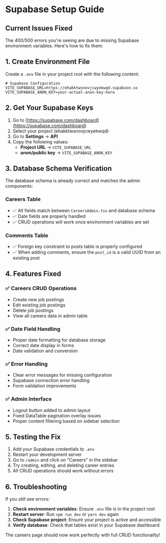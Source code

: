 # Supabase Setup Guide

## Current Issues Fixed

The 400/500 errors you're seeing are due to missing Supabase environment variables. Here's how to fix them:

## 1. Create Environment File

Create a `.env` file in your project root with the following content:

```env
# Supabase Configuration
VITE_SUPABASE_URL=https://ehakktwsnovjcwyekwqd.supabase.co
VITE_SUPABASE_ANON_KEY=your-actual-anon-key-here
```

## 2. Get Your Supabase Keys

1. Go to [https://supabase.com/dashboard](https://supabase.com/dashboard)
2. Select your project (ehakktwsnovjcwyekwqd)
3. Go to **Settings** → **API**
4. Copy the following values:
   - **Project URL** → `VITE_SUPABASE_URL`
   - **anon/public key** → `VITE_SUPABASE_ANON_KEY`

## 3. Database Schema Verification

The database schema is already correct and matches the admin components:

### Careers Table
- ✅ All fields match between `CareersAdmin.tsx` and database schema
- ✅ Date fields are properly handled
- ✅ CRUD operations will work once environment variables are set

### Comments Table
- ✅ Foreign key constraint to posts table is properly configured
- ✅ When adding comments, ensure the `post_id` is a valid UUID from an existing post

## 4. Features Fixed

### ✅ Careers CRUD Operations
- Create new job postings
- Edit existing job postings
- Delete job postings
- View all careers data in admin table

### ✅ Date Field Handling
- Proper date formatting for database storage
- Correct date display in forms
- Date validation and conversion

### ✅ Error Handling
- Clear error messages for missing configuration
- Supabase connection error handling
- Form validation improvements

### ✅ Admin Interface
- Logout button added to admin layout
- Fixed DataTable pagination overlay issues
- Proper content filtering based on sidebar selection

## 5. Testing the Fix

1. Add your Supabase credentials to `.env`
2. Restart your development server
3. Go to `/admin` and click on "Careers" in the sidebar
4. Try creating, editing, and deleting career entries
5. All CRUD operations should work without errors

## 6. Troubleshooting

If you still see errors:

1. **Check environment variables**: Ensure `.env` file is in the project root
2. **Restart server**: Run `npm run dev` or `yarn dev` again
3. **Check Supabase project**: Ensure your project is active and accessible
4. **Verify database**: Check that tables exist in your Supabase dashboard

The careers page should now work perfectly with full CRUD functionality!
